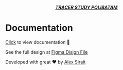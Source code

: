 <p align="center"><a href="https://tracer.polibatam.ac.id/" target="_blank"><i><b>TRACER STUDY POLIBATAM</b></i></a></p>

# Documentation

[Click](https://drive.google.com/file/d/1t4wugvL-brv_RhdifrexSTGt6obg-1TI/view?usp=share_link) to view documentation 📄

See the full design at [Figma Disign File](https://dribbble.com/shots/18614241-Welcome-Page)

Developed with great ❤️ by [Alex Sirait](https://alexsiraitnotes.vercel.app)
